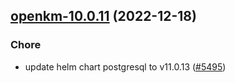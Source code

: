 

## [openkm-10.0.11](https://github.com/truecharts/charts/compare/openkm-10.0.10...openkm-10.0.11) (2022-12-18)

### Chore

- update helm chart postgresql to v11.0.13 ([#5495](https://github.com/truecharts/charts/issues/5495))
  
  